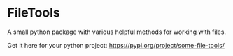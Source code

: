 # FileTools
A small python package with various helpful methods for working with files.

Get it here for your python project:
https://pypi.org/project/some-file-tools/
